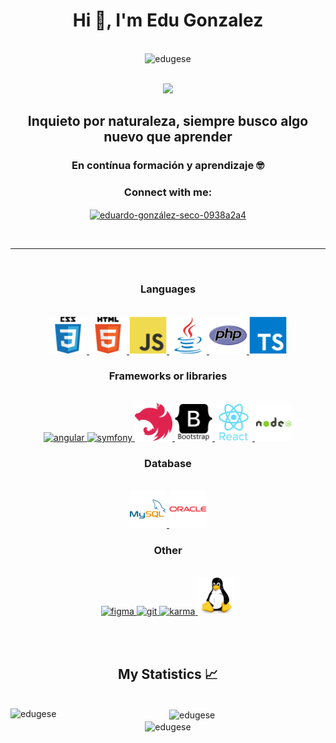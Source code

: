 <h1 align="center">Hi 👋, I'm Edu Gonzalez</h1>
<br/>
<div align="center"><img  src="https://komarev.com/ghpvc/?username=edugese&label=Profile%20views&color=0e75b6&style=flat" alt="edugese" /></div>
<br/>
<p align="center">
	<a href="https://github.com/Bouaskaoun">
		<img src="https://readme-typing-svg.herokuapp.com?lines=Web+Developer;Front-end++Back-end;Always+learning;Always+motivated&center=true&width=380&height=45">
</a>
</p>

<div align="center">


 ## Inquieto por naturaleza, siempre busco algo nuevo que aprender

### En contínua formación y aprendizaje 🤓
</div>





 
 
<h3 align="center">Connect with me:</h3>
<p align="center">
<a href="https://linkedin.com/in/eduardo-gonzález-seco-0938a2a4" target="blank"><img align="center" src="https://raw.githubusercontent.com/rahuldkjain/github-profile-readme-generator/master/src/images/icons/Social/linked-in-alt.svg" alt="eduardo-gonzález-seco-0938a2a4" height="30" width="40" /></a>
</p>

<br>
<hr>
<br>


<div>

 <div align="center">
 <h3>Languages</h3>
	 <br>
<a href="https://www.w3schools.com/css/" target="_blank" rel="noreferrer"> <img src="https://raw.githubusercontent.com/devicons/devicon/master/icons/css3/css3-original-wordmark.svg" alt="css3" width="60" height="60"/> </a>
<a href="https://www.w3.org/html/" target="_blank" rel="noreferrer"> <img src="https://raw.githubusercontent.com/devicons/devicon/master/icons/html5/html5-original-wordmark.svg" alt="html5" width="60" height="60"/> </a>
<a href="https://developer.mozilla.org/en-US/docs/Web/JavaScript" target="_blank" rel="noreferrer"> <img src="https://raw.githubusercontent.com/devicons/devicon/master/icons/javascript/javascript-original.svg" alt="javascript" width="60" height="60"/> </a>
<a href="https://www.java.com" target="_blank" rel="noreferrer"> <img src="https://raw.githubusercontent.com/devicons/devicon/master/icons/java/java-original.svg" alt="java" width="60" height="60"/> </a>
<a href="https://www.php.net" target="_blank" rel="noreferrer"> <img src="https://raw.githubusercontent.com/devicons/devicon/master/icons/php/php-original.svg" alt="php" width="60" height="60"/> </a>
<a href="https://www.typescriptlang.org/" target="_blank" rel="noreferrer"> <img src="https://raw.githubusercontent.com/devicons/devicon/master/icons/typescript/typescript-original.svg" alt="typescript" width="60" height="60"/> </a> 
	 <br>
</div>

<div align="center">
 <h3>Frameworks or libraries</h3>
	<br>
<a href="https://angular.io" target="_blank" rel="noreferrer"> <img src="https://angular.io/assets/images/logos/angular/angular.svg" alt="angular" width="60" height="60"/> </a>
<a href="https://symfony.com" target="_blank" rel="noreferrer"> <img src="https://symfony.com/logos/symfony_black_03.svg" alt="symfony" width="60" height="60"/> </a>
<a href="https://nestjs.com/" target="_blank" rel="noreferrer"> <img src="https://raw.githubusercontent.com/devicons/devicon/master/icons/nestjs/nestjs-plain.svg" alt="nestjs" width="60" height="60"/> </a>
<a href="https://getbootstrap.com" target="_blank" rel="noreferrer"> <img src="https://raw.githubusercontent.com/devicons/devicon/master/icons/bootstrap/bootstrap-plain-wordmark.svg" alt="bootstrap" width="60" height="60"/> </a> 
<a href="https://reactjs.org/" target="_blank" rel="noreferrer"> <img src="https://raw.githubusercontent.com/devicons/devicon/master/icons/react/react-original-wordmark.svg" alt="react" width="60" height="60"/> </a> 
<a href="https://nodejs.org" target="_blank" rel="noreferrer"> <img src="https://raw.githubusercontent.com/devicons/devicon/master/icons/nodejs/nodejs-original-wordmark.svg" alt="nodejs" width="60" height="60"/> </a> 
<br>
</div>

<div align="center">
 <h3>Database</h3>
	<br>
<a href="https://www.mysql.com/" target="_blank" rel="noreferrer"> <img src="https://raw.githubusercontent.com/devicons/devicon/master/icons/mysql/mysql-original-wordmark.svg" alt="mysql" width="60" height="60"/> </a> 
<a href="https://www.oracle.com/" target="_blank" rel="noreferrer"> <img src="https://raw.githubusercontent.com/devicons/devicon/master/icons/oracle/oracle-original.svg" alt="oracle" width="60" height="60"/> </a> 
</div>

<div align="center">
 <h3>Other</h3>
	<br>
<a href="https://www.figma.com/" target="_blank" rel="noreferrer"> <img src="https://www.vectorlogo.zone/logos/figma/figma-icon.svg" alt="figma" width="60" height="60"/> </a>
<a href="https://git-scm.com/" target="_blank" rel="noreferrer"> <img src="https://www.vectorlogo.zone/logos/git-scm/git-scm-icon.svg" alt="git" width="60" height="60"/> </a>  
<a href="https://karma-runner.github.io/latest/index.html" target="_blank" rel="noreferrer"> <img src="https://raw.githubusercontent.com/detain/svg-logos/780f25886640cef088af994181646db2f6b1a3f8/svg/karma.svg" alt="karma" width="60" height="60"/> </a> 
<a href="https://www.linux.org/" target="_blank" rel="noreferrer"> <img src="https://raw.githubusercontent.com/devicons/devicon/master/icons/linux/linux-original.svg" alt="linux" width="60" height="60"/> </a>
</div>

<br><br>
<h2 align="center">My Statistics 📈 </h2> 


<br>
<div align="center" >
	<div>
		<a><img align="left" src="https://github-readme-stats.vercel.app/api/top-langs?username=edugese&show_icons=true&locale=en&layout=compact&theme=transparent&langs_count=8" alt="edugese" /></a>	
	</div>
	<div>
		<a>&nbsp;<img align="center" src="https://github-readme-stats.vercel.app/api?username=edugese&show_icons=true&locale=en&theme=transparent" alt="edugese" /></a>	
	</div>
	<div>
		<a><img align="center" src="https://github-readme-streak-stats.herokuapp.com/?user=edugese&theme=transparent" alt="edugese" /></a>
	</div>
</div>












